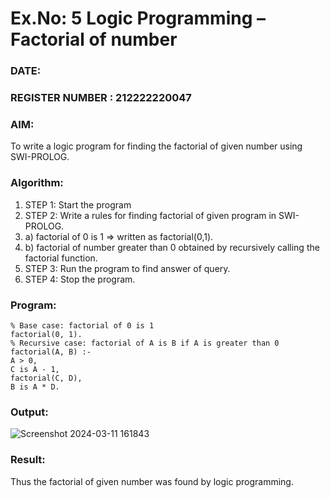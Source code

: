 # Ex.No: 5   Logic Programming – Factorial of number   
### DATE:                                                                            
### REGISTER NUMBER : 212222220047
### AIM: 
To  write  a logic program for finding the factorial of given number using SWI-PROLOG. 
### Algorithm:
1. STEP 1: Start the program
2. STEP 2:  Write a rules for finding factorial of given program in SWI-PROLOG.
3.   a)	factorial of 0 is 1 => written as factorial(0,1).
4.   b)	factorial of number greater than 0 obtained by recursively calling the factorial    function.
5. STEP 3: Run the program  to find answer of  query.
6. STEP 4: Stop the program.

### Program:
```
% Base case: factorial of 0 is 1
factorial(0, 1).
% Recursive case: factorial of A is B if A is greater than 0
factorial(A, B) :-
A > 0,
C is A - 1,
factorial(C, D),
B is A * D.
```


### Output:

![Screenshot 2024-03-11 161843](https://github.com/Sindhuja9585/AI_Lab_2023-24/assets/122860624/e7b419b3-6f60-4848-930b-c8ff66e60924)


### Result:
Thus the factorial of given number was found by logic programming. 
